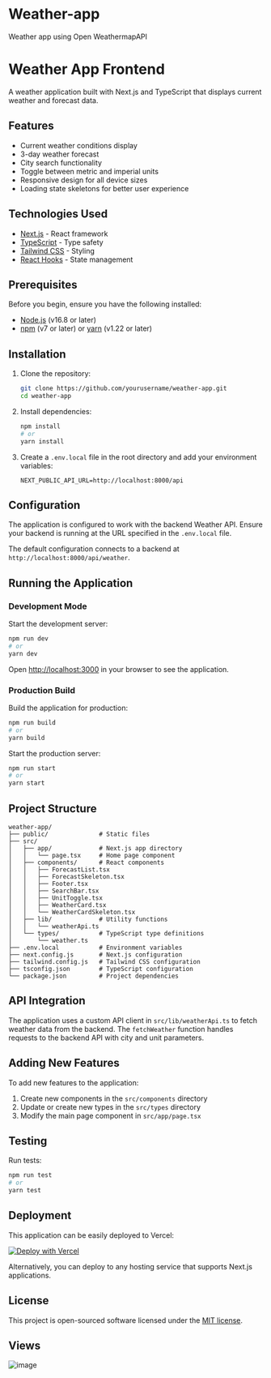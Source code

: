 # Weather-app
Weather app using Open WeathermapAPI



# Weather App Frontend

A weather application built with Next.js and TypeScript that displays current weather and forecast data.


## Features

- Current weather conditions display
- 3-day weather forecast
- City search functionality
- Toggle between metric and imperial units
- Responsive design for all device sizes
- Loading state skeletons for better user experience

## Technologies Used

- [Next.js](https://nextjs.org/) - React framework
- [TypeScript](https://www.typescriptlang.org/) - Type safety
- [Tailwind CSS](https://tailwindcss.com/) - Styling
- [React Hooks](https://reactjs.org/docs/hooks-intro.html) - State management

## Prerequisites

Before you begin, ensure you have the following installed:
- [Node.js](https://nodejs.org/) (v16.8 or later)
- [npm](https://www.npmjs.com/) (v7 or later) or [yarn](https://yarnpkg.com/) (v1.22 or later)

## Installation

1. Clone the repository:
   ```bash
   git clone https://github.com/yourusername/weather-app.git
   cd weather-app
   ```

2. Install dependencies:
   ```bash
   npm install
   # or
   yarn install
   ```

3. Create a `.env.local` file in the root directory and add your environment variables:
   ```
   NEXT_PUBLIC_API_URL=http://localhost:8000/api
   ```

## Configuration

The application is configured to work with the backend Weather API. Ensure your backend is running at the URL specified in the `.env.local` file.

The default configuration connects to a backend at `http://localhost:8000/api/weather`.

## Running the Application

### Development Mode

Start the development server:

```bash
npm run dev
# or
yarn dev
```

Open [http://localhost:3000](http://localhost:3000) in your browser to see the application.

### Production Build

Build the application for production:

```bash
npm run build
# or
yarn build
```

Start the production server:

```bash
npm run start
# or
yarn start
```

## Project Structure

```
weather-app/
├── public/              # Static files
├── src/
│   ├── app/             # Next.js app directory
│   │   └── page.tsx     # Home page component
│   ├── components/      # React components
│   │   ├── ForecastList.tsx
│   │   ├── ForecastSkeleton.tsx
│   │   ├── Footer.tsx
│   │   ├── SearchBar.tsx
│   │   ├── UnitToggle.tsx
│   │   ├── WeatherCard.tsx
│   │   └── WeatherCardSkeleton.tsx
│   ├── lib/             # Utility functions
│   │   └── weatherApi.ts
│   └── types/           # TypeScript type definitions
│       └── weather.ts
├── .env.local           # Environment variables
├── next.config.js       # Next.js configuration
├── tailwind.config.js   # Tailwind CSS configuration
├── tsconfig.json        # TypeScript configuration
└── package.json         # Project dependencies
```

## API Integration

The application uses a custom API client in `src/lib/weatherApi.ts` to fetch weather data from the backend. The `fetchWeather` function handles requests to the backend API with city and unit parameters.

## Adding New Features

To add new features to the application:

1. Create new components in the `src/components` directory
2. Update or create new types in the `src/types` directory
3. Modify the main page component in `src/app/page.tsx`

## Testing

Run tests:

```bash
npm run test
# or
yarn test
```

## Deployment

This application can be easily deployed to Vercel:

[![Deploy with Vercel](https://vercel.com/button)](https://vercel.com/new/git/external?repository-url=https://github.com/yourusername/weather-app)

Alternatively, you can deploy to any hosting service that supports Next.js applications.

## License

This project is open-sourced software licensed under the [MIT license](https://opensource.org/licenses/MIT).



## Views

![image](https://github.com/user-attachments/assets/4e95ae1e-0429-4b93-bc76-9db3c83c47cb)
